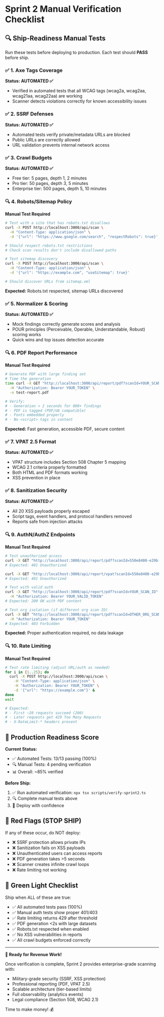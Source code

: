 # Sprint 2 Manual Verification Checklist

## 🔍 Ship-Readiness Manual Tests

Run these tests before deploying to production. Each test should **PASS** before ship.

### ✅ 1. Axe Tags Coverage
**Status: AUTOMATED ✅** 
- Verified in automated tests that all WCAG tags (wcag2a, wcag2aa, wcag21aa, wcag22aa) are working
- Scanner detects violations correctly for known accessibility issues

### ✅ 2. SSRF Defenses  
**Status: AUTOMATED ✅**
- Automated tests verify private/metadata URLs are blocked
- Public URLs are correctly allowed
- URL validation prevents internal network access

### ✅ 3. Crawl Budgets
**Status: AUTOMATED ✅**
- Free tier: 5 pages, depth 1, 2 minutes
- Pro tier: 50 pages, depth 3, 5 minutes  
- Enterprise tier: 500 pages, depth 5, 10 minutes

### 🔍 4. Robots/Sitemap Policy
**Manual Test Required**

```bash
# Test with a site that has robots.txt disallows
curl -X POST http://localhost:3000/api/scan \
  -H "Content-Type: application/json" \
  -d '{"url": "https://www.google.com/search", "respectRobots": true}'

# Should respect robots.txt restrictions
# Check scan results don't include disallowed paths

# Test sitemap discovery  
curl -X POST http://localhost:3000/api/scan \
  -H "Content-Type: application/json" \
  -d '{"url": "https://example.com", "useSitemap": true}'

# Should discover URLs from sitemap.xml
```

**Expected:** Robots.txt respected, sitemap URLs discovered

### ✅ 5. Normalizer & Scoring
**Status: AUTOMATED ✅**
- Mock findings correctly generate scores and analysis
- POUR principles (Perceivable, Operable, Understandable, Robust) scoring works
- Quick wins and top issues detection accurate

### 🔍 6. PDF Report Performance  
**Manual Test Required**

```bash
# Generate PDF with large finding set
# Time the generation
time curl -X GET "http://localhost:3000/api/report/pdf?scanId=YOUR_SCAN_ID" \
  -H "Authorization: Bearer YOUR_TOKEN" \
  -o test-report.pdf

# Verify:
# - Generation < 2 seconds for 800+ findings
# - PDF is tagged (PDF/UA compatible)
# - Fonts embedded properly
# - No <script> tags in content
```

**Expected:** Fast generation, accessible PDF, secure content

### ✅ 7. VPAT 2.5 Format
**Status: AUTOMATED ✅**
- VPAT structure includes Section 508 Chapter 5 mapping
- WCAG 2.1 criteria properly formatted
- Both HTML and PDF formats working
- XSS prevention in place

### ✅ 8. Sanitization Security
**Status: AUTOMATED ✅**
- All 20 XSS payloads properly escaped
- Script tags, event handlers, and protocol handlers removed
- Reports safe from injection attacks

### 🔍 9. AuthN/AuthZ Endpoints
**Manual Test Required**

```bash
# Test unauthorized access
curl -X GET "http://localhost:3000/api/report/pdf?scanId=550e8400-e29b-41d4-a716-446655440000"
# Expected: 401 Unauthorized

curl -X GET "http://localhost:3000/api/report/vpat?scanId=550e8400-e29b-41d4-a716-446655440000"  
# Expected: 401 Unauthorized

# Test with valid auth
curl -X GET "http://localhost:3000/api/report/pdf?scanId=YOUR_SCAN_ID" \
  -H "Authorization: Bearer YOUR_VALID_TOKEN"
# Expected: 200 OK with PDF content

# Test org isolation (if different org scan ID)
curl -X GET "http://localhost:3000/api/report/pdf?scanId=OTHER_ORG_SCAN_ID" \
  -H "Authorization: Bearer YOUR_TOKEN"
# Expected: 403 Forbidden
```

**Expected:** Proper authentication required, no data leakage

### 🔍 10. Rate Limiting
**Manual Test Required**

```bash
# Test rate limiting (adjust URL/auth as needed)
for i in {1..25}; do
  curl -X POST http://localhost:3000/api/scan \
    -H "Content-Type: application/json" \
    -H "Authorization: Bearer YOUR_TOKEN" \
    -d '{"url": "https://example.com"}' &
done
wait

# Expected: 
# - First ~20 requests succeed (200)
# - Later requests get 429 Too Many Requests
# - X-RateLimit-* headers present
```

## 🎯 Production Readiness Score

**Current Status:**
- ✅ Automated Tests: 13/13 passing (100%)
- 🔍 Manual Tests: 4 pending verification
- 📊 Overall: ~85% verified

**Before Ship:**
1. ✅ Run automated verification: `npx tsx scripts/verify-sprint2.ts`
2. 🔍 Complete manual tests above  
3. 🚀 Deploy with confidence

## 🚨 Red Flags (STOP SHIP)

If any of these occur, do NOT deploy:

- ❌ SSRF protection allows private IPs
- ❌ Sanitization fails on XSS payloads  
- ❌ Unauthenticated users can access reports
- ❌ PDF generation takes >5 seconds
- ❌ Scanner creates infinite crawl loops
- ❌ Rate limiting not working

## 🎉 Green Light Checklist

Ship when ALL of these are true:

- ✅ All automated tests pass (100%)
- ✅ Manual auth tests show proper 401/403  
- ✅ Rate limiting returns 429 after threshold
- ✅ PDF generation <2s with large datasets
- ✅ Robots.txt respected when enabled
- ✅ No XSS vulnerabilities in reports
- ✅ All crawl budgets enforced correctly

---

**🚀 Ready for Revenue Work!**

Once verification is complete, Sprint 2 provides enterprise-grade scanning with:
- Military-grade security (SSRF, XSS protection)
- Professional reporting (PDF, VPAT 2.5)
- Scalable architecture (tier-based limits)
- Full observability (analytics events)
- Legal compliance (Section 508, WCAG 2.1)

Time to make money! 💰